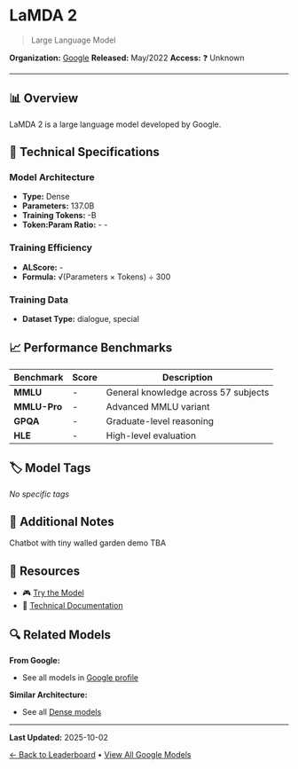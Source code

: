# LaMDA 2

> Large Language Model

**Organization:** [Google](../../labs/google.md)
**Released:** May/2022
**Access:** ❓ Unknown

---

## 📊 Overview

LaMDA 2 is a large language model developed by Google.

## 🔧 Technical Specifications

### Model Architecture
- **Type:** Dense
- **Parameters:** 137.0B
- **Training Tokens:** -B
- **Token:Param Ratio:** - -

### Training Efficiency
- **ALScore:** -
- **Formula:** √(Parameters × Tokens) ÷ 300

### Training Data
- **Dataset Type:** dialogue, special

## 📈 Performance Benchmarks

| Benchmark | Score | Description |
|-----------|-------|-------------|
| **MMLU** | - | General knowledge across 57 subjects |
| **MMLU-Pro** | - | Advanced MMLU variant |
| **GPQA** | - | Graduate-level reasoning |
| **HLE** | - | High-level evaluation |

## 🏷️ Model Tags

_No specific tags_

## 📝 Additional Notes

Chatbot with tiny walled garden demo TBA

## 🔗 Resources

- 🎮 [Try the Model](YouTube (video only))
- 📄 [Technical Documentation](https://arxiv.org/abs/2201.08239)

## 🔍 Related Models

**From Google:**
- See all models in [Google profile](../../labs/google.md)

**Similar Architecture:**
- See all [Dense models](../../architectures/dense.md)

---

**Last Updated:** 2025-10-02

[← Back to Leaderboard](../../README.md) • [View All Google Models](../../labs/google.md)
